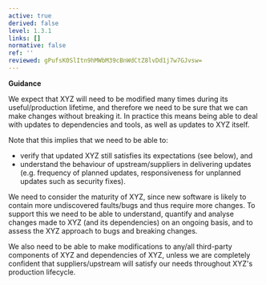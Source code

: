 ```yaml
---
active: true
derived: false
level: 1.3.1
links: []
normative: false
ref: ''
reviewed: gPufsK0SlItn9hMWbM39cBnWdCtZ8lvDd1j7w7GJvsw=
---
```


**Guidance**

We expect that XYZ will need to be modified many times during its
useful/production lifetime, and therefore we need to be sure that we can make
changes without breaking it. In practice this means being able to deal with
updates to dependencies and tools, as well as updates to XYZ itself.

Note that this implies that we need to be able to:

- verify that updated XYZ still satisfies its expectations (see below), and
- understand the behaviour of upstream/suppliers in delivering updates (e.g.
  frequency of planned updates, responsiveness for unplanned updates such as
  security fixes).

We need to consider the maturity of XYZ, since new software is likely to
contain more undiscovered faults/bugs and thus require more changes. To
support this we need to be able to understand, quantify and analyse changes
made to XYZ (and its dependencies) on an ongoing basis, and to assess the XYZ
approach to bugs and breaking changes.

We also need to be able to make modifications to any/all third-party
components of XYZ and dependencies of XYZ, unless we are completely confident
that suppliers/upstream will satisfy our needs throughout XYZ's production
lifecycle.
